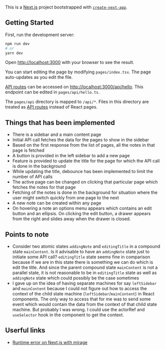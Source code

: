 This is a [Next.js](https://nextjs.org/) project bootstrapped with [`create-next-app`](https://github.com/vercel/next.js/tree/canary/packages/create-next-app).

## Getting Started

First, run the development server:

```bash
npm run dev
# or
yarn dev
```

Open [http://localhost:3000](http://localhost:3000) with your browser to see the result.

You can start editing the page by modifying `pages/index.tsx`. The page auto-updates as you edit the file.

[API routes](https://nextjs.org/docs/api-routes/introduction) can be accessed on [http://localhost:3000/api/hello](http://localhost:3000/api/hello). This endpoint can be edited in `pages/api/hello.ts`.

The `pages/api` directory is mapped to `/api/*`. Files in this directory are treated as [API routes](https://nextjs.org/docs/api-routes/introduction) instead of React pages.

## Things that has been implemented

- There is a sidebar and a main content page
- Initial API call fetches the data for the pages to show in the sidebar
- Based on the first response from the list of pages, all the notes in that page is fetched
- A button is provided in the left sidebar to add a new page
- Feature is provided to update the title for the page for which the API call is done in the background
- While updating the title, debounce has been implemented to limit the number of API calls
- The active page can be changed on clicking that particular page which fetches the notes for that page
- Fetching of the notes is done in the background for situation where the user might switch quickly from one page to the next
- A new note can be created within any page
- On hovering a note an options menu appears which contains an edit button and an ellipsis. On clicking the edit button, a drawer appears from the right and slides away when the drawer is closed.

## Points to note

- Consider two atomic states `addingNote` and `editingTitle` in a compound state `mainContent`. Is it advisable to have an `addingNote` state just to initiate some API call? `editingTitle` state seems fine in comparison because if we are in this state there is something we can do which is edit the title. And since the parent compound state `mainContent` is not a parallel state, it is not reasonable to be in `editingTitle` state as well as `addingNote` state which could possibly be the case sometimes
- I gave up on the idea of having separate machines for say `leftSidebar` and `mainContent` because I could not figure out how to access the context of the child state machine (`leftSidebar`/`mainContent`) in React components. The only way to access that for me was to send some event which would contain the data from the context of that child state machine. But probably I was wrong. I could use the actorRef and `useSelector` hook in the component to get the context.

## Userful links

- [Runtime error on Next.js with mirage](https://github.com/miragejs/miragejs/issues/651)
